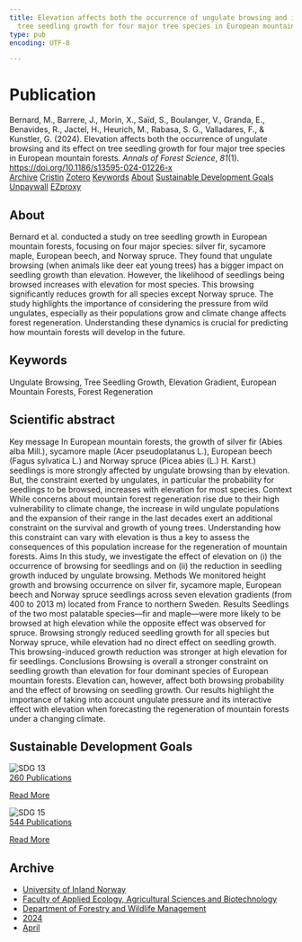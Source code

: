 ```yaml
---
title: Elevation affects both the occurrence of ungulate browsing and its effect on
  tree seedling growth for four major tree species in European mountain forests
type: pub
encoding: UTF-8

---
```

<h1>Publication</h1>
<article id="csl-bib-container-2EF3W9EE" class="csl-bib-container">
  <div class="csl-bib-body"> <div class="csl-entry">Bernard, M., Barrere, J., Morin, X., Saïd, S., Boulanger, V., Granda, E., Benavides, R., Jactel, H., Heurich, M., Rabasa, S. G., Valladares, F., &#38; Kunstler, G. (2024). Elevation affects both the occurrence of ungulate browsing and its effect on tree seedling growth for four major tree species in European mountain forests. <i>Annals of Forest Science</i>, <i>81</i>(1). <a href="https://doi.org/10.1186/s13595-024-01226-x">https://doi.org/10.1186/s13595-024-01226-x</a></div> </div>
  <div class="csl-bib-buttons">
    <a href="#taxonomy-article-2EF3W9EE" alt="archive" class="csl-bib-button">Archive</a>
    <a href="https://app.cristin.no/results/show.jsf?id=2259227" alt="Cristin" class="csl-bib-button">Cristin</a>
    <a href="http://zotero.org/groups/5881554/items/2EF3W9EE" alt="Zotero" class="csl-bib-button">Zotero</a>
    <a href="#keywords-article-2EF3W9EE" alt="keywords" class="csl-bib-button">Keywords</a>
    <a href="#about-article-2EF3W9EE" alt="about_pub" class="csl-bib-button">About</a>
    <a href="#sdg-article-2EF3W9EE" alt="sdg" class="csl-bib-button">Sustainable Development Goals</a>
    <a href="https://annforsci.biomedcentral.com/counter/pdf/10.1186/s13595-024-01226-x" alt="Unpaywall" class="csl-bib-button">Unpaywall</a>
    <a href="https://annforsci.biomedcentral.com/counter/pdf/10.1186/s13595-024-01226-x" alt="EZproxy" class="csl-bib-button">EZproxy</a>
  </div>
  <div id="csl-bib-meta-container-2EF3W9EE"></div>
</article>
<div id="csl-bib-meta-2EF3W9EE" class="csl-bib-meta">
  <article id="about-article-2EF3W9EE" class="about_pub-article">
    <h1>About</h1>
    Bernard et al. conducted a study on tree seedling growth in European mountain forests, focusing on four major species: silver fir, sycamore maple, European beech, and Norway spruce. They found that ungulate browsing (when animals like deer eat young trees) has a bigger impact on seedling growth than elevation. However, the likelihood of seedlings being browsed increases with elevation for most species. This browsing significantly reduces growth for all species except Norway spruce. The study highlights the importance of considering the pressure from wild ungulates, especially as their populations grow and climate change affects forest regeneration. Understanding these dynamics is crucial for predicting how mountain forests will develop in the future.
  </article>
  <article id="keywords-article-2EF3W9EE" class="keywords-article">
    <h1>Keywords</h1>
    Ungulate Browsing, Tree Seedling Growth, Elevation Gradient, European Mountain Forests, Forest Regeneration
  </article>
  <article id="abstract-article-2EF3W9EE" class="abstract-article">
    <h1>Scientific abstract</h1>
    Key message In European mountain forests, the growth of silver fir (Abies alba Mill.), sycamore maple (Acer pseudoplatanus L.), European beech (Fagus sylvatica L.) and Norway spruce (Picea abies (L.) H. Karst.) seedlings is more strongly affected by ungulate browsing than by elevation. But, the constraint exerted by ungulates, in particular the probability for seedlings to be browsed, increases with elevation for most species. Context While concerns about mountain forest regeneration rise due to their high vulnerability to climate change, the increase in wild ungulate populations and the expansion of their range in the last decades exert an additional constraint on the survival and growth of young trees. Understanding how this constraint can vary with elevation is thus a key to assess the consequences of this population increase for the regeneration of mountain forests. Aims In this study, we investigate the effect of elevation on (i) the occurrence of browsing for seedlings and on (ii) the reduction in seedling growth induced by ungulate browsing. Methods We monitored height growth and browsing occurrence on silver fir, sycamore maple, European beech and Norway spruce seedlings across seven elevation gradients (from 400 to 2013 m) located from France to northern Sweden. Results Seedlings of the two most palatable species—fir and maple—were more likely to be browsed at high elevation while the opposite effect was observed for spruce. Browsing strongly reduced seedling growth for all species but Norway spruce, while elevation had no direct effect on seedling growth. This browsing-induced growth reduction was stronger at high elevation for fir seedlings. Conclusions Browsing is overall a stronger constraint on seedling growth than elevation for four dominant species of European mountain forests. Elevation can, however, affect both browsing probability and the effect of browsing on seedling growth. Our results highlight the importance of taking into account ungulate pressure and its interactive effect with elevation when forecasting the regeneration of mountain forests under a changing climate.
  </article>
  <article id="sdg-article-2EF3W9EE" class="sdg-article">
    <h1>Sustainable Development Goals</h1>
    <div class="sdg-container"><div id="sdg13" class="sdg">
        <img src="{{< params subfolder >}}images/sdg/sdg13_en.png" class="image" alt="SDG 13">
        <div class="sdg-overlay">
          <a href="{{< params subfolder >}}en/archive/?sdg=13#archive" class="sdg-publication-count"><span>260</span> Publications</a>
          <p><a href="https://sdgs.un.org/goals/goal13" class="sdg-read-more">Read More</a></p>
        </div>
      </div> <div id="sdg15" class="sdg">
        <img src="{{< params subfolder >}}images/sdg/sdg15_en.png" class="image" alt="SDG 15">
        <div class="sdg-overlay">
          <a href="{{< params subfolder >}}en/archive/?sdg=15#archive" class="sdg-publication-count"><span>544</span> Publications</a>
          <p><a href="https://sdgs.un.org/goals/goal15" class="sdg-read-more">Read More</a></p>
        </div>
      </div></div>
  </article>
  <article id="taxonomy-article-2EF3W9EE" class="taxonomy-article">
    <h1>Archive</h1>
    <ul>
      <li><a href="{{< params subfolder >}}en/archive/?key=3DCRN523">University of Inland Norway</a></li>
      <li><a href="{{< params subfolder >}}en/archive/?key=T77LXH6D">Faculty of Applied Ecology, Agricultural Sciences and Biotechnology</a></li>
      <li><a href="{{< params subfolder >}}en/archive/?key=7TRARPE3">Department of Forestry and Wildlife Management</a></li>
      <li><a href="{{< params subfolder >}}en/archive/?key=A4XX8HDP">2024</a></li>
      <li><a href="{{< params subfolder >}}en/archive/?key=KY9TTFZF">April</a></li>
    </ul>
  </article>
</div>
